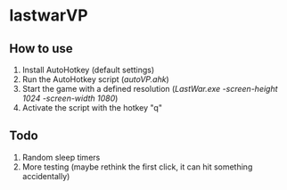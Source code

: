 # lastwarVP

## How to use
1) Install AutoHotkey (default settings)
2) Run the AutoHotkey script (_autoVP.ahk_)
3) Start the game with a defined resolution (_LastWar.exe -screen-height 1024 -screen-width 1080_)
4) Activate the script with the hotkey "q"

## Todo

1) Random sleep timers
2) More testing (maybe rethink the first click, it can hit something accidentally)
